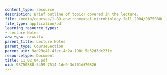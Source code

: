 ```yaml
---
content_type: resource
description: Brief outline of topics covered in the lecture.
file: /media/courses/1-89-environmental-microbiology-fall-2004/98750880349975141de93d701d970826_11_02_04.pdf
file_type: application/pdf
learning_resource_types:
- Lecture Notes
ocw_type: OCWFile
parent_title: Lecture Notes
parent_type: CourseSection
parent_uid: 9ad29e41-4fec-4c2a-198c-5e52d3dc231e
resourcetype: Document
title: 11_02_04.pdf
uid: 98750880-3499-7514-1de9-3d701d970826
---
```

